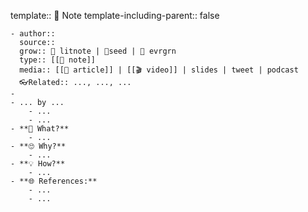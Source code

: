 template:: 📔 Note
template-including-parent:: false

	- author:: 
	  source:: 
	  grow:: 📗 litnote | 🌱seed | 🌳 evrgrn
	  type:: [[📔 note]]
	  media:: [[📰 article]] | [[🎬 video]] | slides | tweet | podcast
	  👓Related:: ..., ..., ...
	-
	- ... by ...
		- ...
		- ...
	- **📃 What?**
		- ...
	- **🙄 Why?**
		- ...
	- **💡 How?**
		- ...
	- **🌐 References:**
		- ...
		- ...